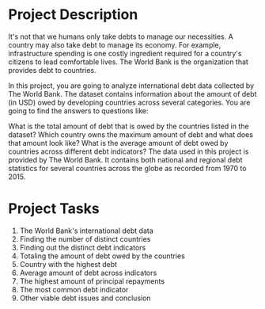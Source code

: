 # Project Description
  It's not that we humans only take debts to manage our necessities. A country may also take debt to manage its economy. For example,
  infrastructure spending is one costly ingredient required for a country's citizens to lead comfortable lives.
  The World Bank is the organization that provides debt to countries.

  In this project, you are going to analyze international debt data collected by The World Bank.
  The dataset contains information about the amount of debt (in USD) owed by developing countries across several categories.
  You are going to find the answers to questions like:

  What is the total amount of debt that is owed by the countries listed in the dataset?
  Which country owns the maximum amount of debt and what does that amount look like?
  What is the average amount of debt owed by countries across different debt indicators?
  The data used in this project is provided by The World Bank.
  It contains both national and regional debt statistics for several countries across the globe as recorded from 1970 to 2015.
  
 # Project Tasks
  1. The World Bank's international debt data
  2. Finding the number of distinct countries
  3. Finding out the distinct debt indicators
  4. Totaling the amount of debt owed by the countries
  5. Country with the highest debt
  6. Average amount of debt across indicators
  7. The highest amount of principal repayments
  8. The most common debt indicator
  9. Other viable debt issues and conclusion

